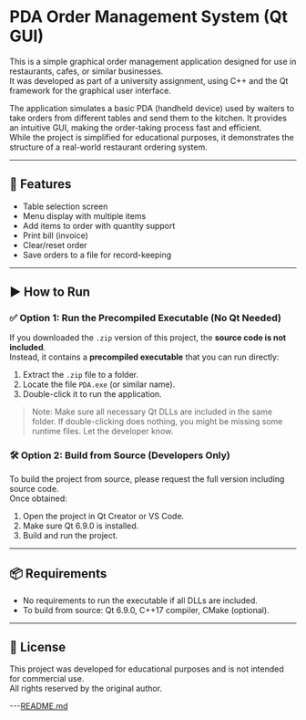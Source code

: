 # PDA Order Management System (Qt GUI)

This is a simple graphical order management application designed for use in restaurants, cafes, or similar businesses.  
It was developed as part of a university assignment, using C++ and the Qt framework for the graphical user interface.

The application simulates a basic PDA (handheld device) used by waiters to take orders from different tables and send them to the kitchen. It provides an intuitive GUI, making the order-taking process fast and efficient.  
While the project is simplified for educational purposes, it demonstrates the structure of a real-world restaurant ordering system.

---

## 🔧 Features

- Table selection screen
- Menu display with multiple items
- Add items to order with quantity support
- Print bill (invoice)
- Clear/reset order
- Save orders to a file for record-keeping

---

## ▶️ How to Run

### ✅ Option 1: Run the Precompiled Executable (No Qt Needed)

If you downloaded the `.zip` version of this project, the **source code is not included**.  
Instead, it contains a **precompiled executable** that you can run directly:

1. Extract the `.zip` file to a folder.
2. Locate the file `PDA.exe` (or similar name).
3. Double-click it to run the application.

> Note: Make sure all necessary Qt DLLs are included in the same folder. If double-clicking does nothing, you might be missing some runtime files. Let the developer know.


### 🛠️ Option 2: Build from Source (Developers Only)

To build the project from source, please request the full version including source code.  
Once obtained:

1. Open the project in Qt Creator or VS Code.
2. Make sure Qt 6.9.0 is installed.
3. Build and run the project.

---

## 📦 Requirements

- No requirements to run the executable if all DLLs are included.
- To build from source: Qt 6.9.0, C++17 compiler, CMake (optional).

---

## 📄 License

This project was developed for educational purposes and is not intended for commercial use.  
All rights reserved by the original author.


---[README.md](https://github.com/user-attachments/files/20353436/README.md)
